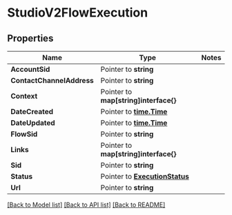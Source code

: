 # StudioV2FlowExecution

## Properties
Name | Type | Notes
------------ | ------------- | -------------
**AccountSid** | Pointer to **string** | 
**ContactChannelAddress** | Pointer to **string** | 
**Context** | Pointer to **map[string]interface{}** | 
**DateCreated** | Pointer to [**time.Time**](time.Time.md) | 
**DateUpdated** | Pointer to [**time.Time**](time.Time.md) | 
**FlowSid** | Pointer to **string** | 
**Links** | Pointer to **map[string]interface{}** | 
**Sid** | Pointer to **string** | 
**Status** | Pointer to [**ExecutionStatus**](execution_status.md) | 
**Url** | Pointer to **string** | 

[[Back to Model list]](../README.md#documentation-for-models) [[Back to API list]](../README.md#documentation-for-api-endpoints) [[Back to README]](../README.md)


